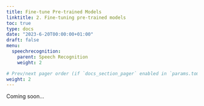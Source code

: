 ```yaml
---
title: Fine-tune Pre-trained Models
linktitle: 2. Fine-tuning pre-trained models
toc: true
type: docs
date: "2023-6-20T00:00:00+01:00"
draft: false
menu:
  speechrecognition:
    parent: Speech Recognition
    weight: 2

# Prev/next pager order (if `docs_section_pager` enabled in `params.toml`)
weight: 2
---
```


Coming soon...